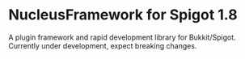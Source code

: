 NucleusFramework for Spigot 1.8
==================

A plugin framework and rapid development library for Bukkit/Spigot. Currently under development, expect breaking changes.
